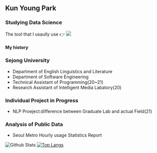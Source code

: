 ## Kun Young Park

### Studying Data Science

The tool that I usaully use 👉 <img src="https://img.shields.io/badge/Python-3776AB?style=for-the-badge&logo=python&logoColor=white" /> 

#### My history
### Sejong University
- Department of English Linguistics and Literature
- Department of Software Engineering
- Technical Assistant of Programming(20~21)
- Research Assistant of Intelligent Media Labatory(20)


### Individual Project in Progress 
- NLP Proeject:difference between Graduate Lab and actual Field(21)

### Analysis of Public Data 
- Seoul Metro Hourly usage Statistics Report



![Github Stats](https://github-readme-stats.vercel.app/api?username=ceroopark&show_icons=true)
[![Top Langs](https://github-readme-stats.vercel.app/api/top-langs/?username=ceroopark)](https://github.com/anuraghazra/github-readme-stats)
